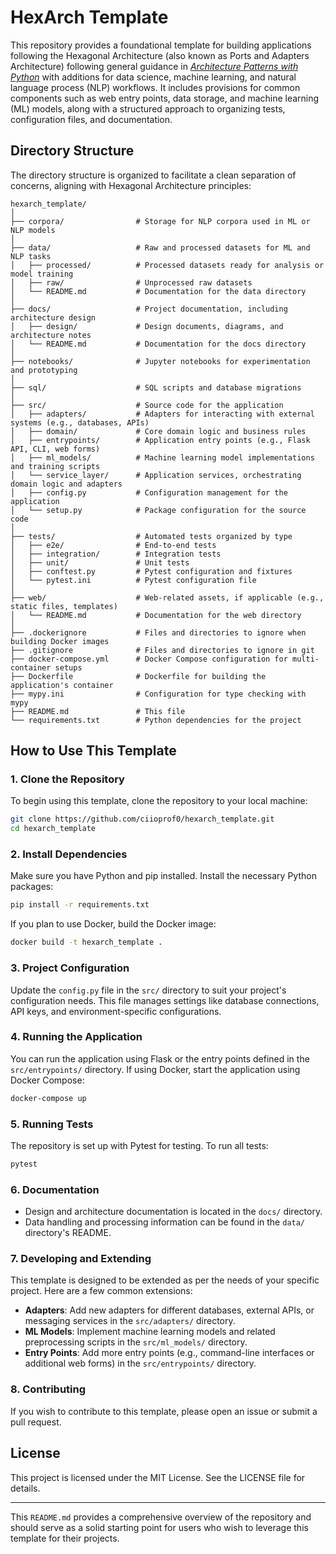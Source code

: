 # HexArch Template

This repository provides a foundational template for building applications following the Hexagonal Architecture (also known as Ports and Adapters Architecture) following general guidance in [*Architecture Patterns with Python*](https://learning.oreilly.com/library/view/architecture-patterns-with/9781492052197/) with additions for data science, machine learning, and natural language process (NLP) workflows. It includes provisions for common components such as web entry points, data storage, and machine learning (ML) models, along with a structured approach to organizing tests, configuration files, and documentation.

## Directory Structure

The directory structure is organized to facilitate a clean separation of concerns, aligning with Hexagonal Architecture principles:

```plaintext
hexarch_template/
│
├── corpora/                # Storage for NLP corpora used in ML or NLP models
│
├── data/                   # Raw and processed datasets for ML and NLP tasks
│   ├── processed/          # Processed datasets ready for analysis or model training
│   ├── raw/                # Unprocessed raw datasets
│   └── README.md           # Documentation for the data directory
│
├── docs/                   # Project documentation, including architecture design
│   ├── design/             # Design documents, diagrams, and architecture notes
│   └── README.md           # Documentation for the docs directory
│
├── notebooks/              # Jupyter notebooks for experimentation and prototyping
│
├── sql/                    # SQL scripts and database migrations
│
├── src/                    # Source code for the application
│   ├── adapters/           # Adapters for interacting with external systems (e.g., databases, APIs)
│   ├── domain/             # Core domain logic and business rules
│   ├── entrypoints/        # Application entry points (e.g., Flask API, CLI, web forms)
│   ├── ml_models/          # Machine learning model implementations and training scripts
│   └── service_layer/      # Application services, orchestrating domain logic and adapters
│   ├── config.py           # Configuration management for the application
│   └── setup.py            # Package configuration for the source code
│
├── tests/                  # Automated tests organized by type
│   ├── e2e/                # End-to-end tests
│   ├── integration/        # Integration tests
│   ├── unit/               # Unit tests
│   ├── conftest.py         # Pytest configuration and fixtures
│   └── pytest.ini          # Pytest configuration file
│
├── web/                    # Web-related assets, if applicable (e.g., static files, templates)
│   └── README.md           # Documentation for the web directory
│
├── .dockerignore           # Files and directories to ignore when building Docker images
├── .gitignore              # Files and directories to ignore in git
├── docker-compose.yml      # Docker Compose configuration for multi-container setups
├── Dockerfile              # Dockerfile for building the application's container
├── mypy.ini                # Configuration for type checking with mypy
├── README.md               # This file
└── requirements.txt        # Python dependencies for the project
```

## How to Use This Template

### 1. **Clone the Repository**

To begin using this template, clone the repository to your local machine:

```bash
git clone https://github.com/ciioprof0/hexarch_template.git
cd hexarch_template
```

### 2. **Install Dependencies**

Make sure you have Python and pip installed. Install the necessary Python packages:

```bash
pip install -r requirements.txt
```

If you plan to use Docker, build the Docker image:

```bash
docker build -t hexarch_template .
```

### 3. **Project Configuration**

Update the `config.py` file in the `src/` directory to suit your project's configuration needs. This file manages settings like database connections, API keys, and environment-specific configurations.

### 4. **Running the Application**

You can run the application using Flask or the entry points defined in the `src/entrypoints/` directory. If using Docker, start the application using Docker Compose:

```bash
docker-compose up
```

### 5. **Running Tests**

The repository is set up with Pytest for testing. To run all tests:

```bash
pytest
```

### 6. **Documentation**

- Design and architecture documentation is located in the `docs/` directory.
- Data handling and processing information can be found in the `data/` directory's README.

### 7. **Developing and Extending**

This template is designed to be extended as per the needs of your specific project. Here are a few common extensions:
- **Adapters**: Add new adapters for different databases, external APIs, or messaging services in the `src/adapters/` directory.
- **ML Models**: Implement machine learning models and related preprocessing scripts in the `src/ml_models/` directory.
- **Entry Points**: Add more entry points (e.g., command-line interfaces or additional web forms) in the `src/entrypoints/` directory.

### 8. **Contributing**

If you wish to contribute to this template, please open an issue or submit a pull request.

## License

This project is licensed under the MIT License. See the LICENSE file for details.

---

This `README.md` provides a comprehensive overview of the repository and should serve as a solid starting point for users who wish to leverage this template for their projects.
